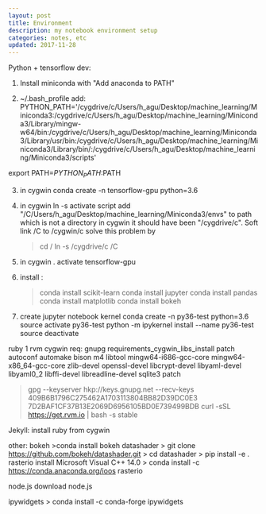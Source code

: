 ```yaml
---
layout: post
title: Environment  
description: my notebook environment setup
categories: notes, etc
updated: 2017-11-28
---
```


Python + tensorflow dev:
1. Install miniconda with "Add anaconda to PATH" 

2. ~/.bash_profile add:
PYTHON_PATH='/cygdrive/c/Users/h_agu/Desktop/machine_learning/Miniconda3:/cygdrive/c/Users/h_agu/Desktop/machine_learning/Miniconda3/Library/mingw-w64/bin:/cygdrive/c/Users/h_agu/Desktop/machine_learning/Miniconda3/Library/usr/bin:/cygdrive/c/Users/h_agu/Desktop/machine_learning/Miniconda3/Library/bin/:/cygdrive/c/Users/h_agu/Desktop/machine_learning/Miniconda3/scripts'

export PATH=$PYTHON_PATH:$PATH
 
3. in cygwin 
	conda create -n tensorflow-gpu python=3.6
	
4. in cygwin
	ln -s 
	activate script add "/C/Users/h_agu/Desktop/machine_learning/Miniconda3/envs" to path which is not a directory in cygwin it should have been "/cygdrive/c".  Soft link /C to /cygwin/c 
	solve this problem by
	> cd /
	> ln -s /cygdrive/c /C
	

4. in cygwin
	. activate tensorflow-gpu

	
5. install :
	> conda install scikit-learn
	> conda install jupyter
	> conda install pandas
	> conda install matplotlib
	> conda install bokeh


6. create jupyter notebook kernel
conda create -n py36-test python=3.6
source activate py36-test
python -m ipykernel install --name py36-test
source deactivate


ruby
1 rvm
cygwin req:
gnupg
requirements_cygwin_libs_install patch autoconf automake bison m4 libtool mingw64-i686-gcc-core mingw64-x86_64-gcc-core zlib-devel 
openssl-devel libcrypt-devel libyaml-devel libyaml0_2 libffi-devel libreadline-devel sqlite3 patch
>gpg --keyserver hkp://keys.gnupg.net --recv-keys 409B6B1796C275462A1703113804BB82D39DC0E3 7D2BAF1CF37B13E2069D6956105BD0E739499BDB
>curl -sSL https://get.rvm.io | bash -s stable

Jekyll:
install ruby from cygwin


other:
bokeh
	>conda install bokeh
datashader
	> git clone https://github.com/bokeh/datashader.git
	> cd datashader
	> pip install -e .
rasterio
	install Microsoft Visual C++ 14.0 
	> conda install -c https://conda.anaconda.org/ioos rasterio

node.js
	download node.js
	
ipywidgets
	> conda install -c conda-forge ipywidgets